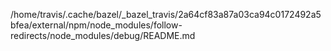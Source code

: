 /home/travis/.cache/bazel/_bazel_travis/2a64cf83a87a03ca94c0172492a5bfea/external/npm/node_modules/follow-redirects/node_modules/debug/README.md